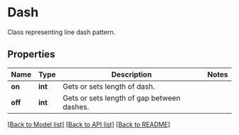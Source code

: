 ﻿# Dash
Class representing line dash pattern.

## Properties
Name | Type | Description | Notes
------------ | ------------- | ------------- | -------------
**on** | **int** | Gets or sets length of dash. | 
**off** | **int** | Gets or sets length of gap between dashes. | 

[[Back to Model list]](../README.md#documentation-for-models) [[Back to API list]](../README.md#documentation-for-api-endpoints) [[Back to README]](../README.md)


